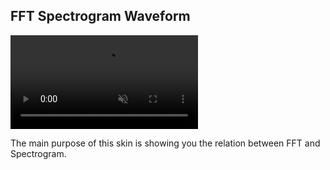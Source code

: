 ## FFT Spectrogram Waveform

<div><video src="\docs\examples\resources\fft-spectrogram-waveform.mp4" autoplay loop muted title="FFT Spectrogram Waveform"></video></div>

The main purpose of this skin is showing you the relation between FFT and Spectrogram.
